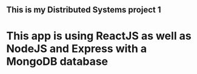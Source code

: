 ## This is my Distributed Systems project 1

# This app is using ReactJS as well as NodeJS and Express with a MongoDB database

